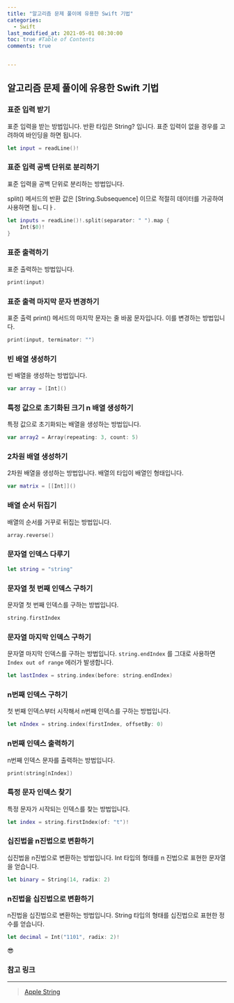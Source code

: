 ```yaml
---
title: "알고리즘 문제 풀이에 유용한 Swift 기법"
categories: 
  - Swift
last_modified_at: 2021-05-01 08:30:00
toc: true #Table of Contents
comments: true


---
```


## 알고리즘 문제 풀이에 유용한 Swift 기법

### 표준 입력 받기

표준 입력을 받는 방법입니다. 반환 타입은 String? 입니다. 표준 입력이 없을 경우를 고려하여 바인딩을 하면 됩니다.

```swift
let input = readLine()!
```

### 표준 입력 공백 단위로 분리하기

표준 입력을 공백 단위로 분리하는 방법입니다.

split() 메서드의 반환 값은 [String.Subsequence] 이므로 적절히 데이터를 가공하여 사용하면 됩ㄴ디ㅏ.

```swift
let inputs = readLine()!.split(separator: " ").map {
    Int($0)!
}
```

### 표준 출력하기

표준 출력하는 방법입니다.

```swift
print(input)
```

### 표준 출력 마지막 문자 변경하기

표준 출력 print() 메서드의 마지막 문자는 줄 바꿈 문자입니다. 이를 변경하는 방법입니다.

```swift
print(input, terminator: "")
```

### 빈 배열 생성하기

빈 배열을 생성하는 방법입니다.

```swift
var array = [Int]()
```

### 특정 값으로 초기화된 크기 n 배열 생성하기

특정 값으로 초기화되는 배열을 생성하는 방법입니다.

```swift
var array2 = Array(repeating: 3, count: 5)
```

### 2차원 배열 생성하기

2차원 배열을 생성하는 방법입니다. 배열의 타입이 배열인 형태입니다.

```swift
var matrix = [[Int]]()
```

### 배열 순서 뒤집기

배열의 순서를 거꾸로 뒤집는 방법입니다.

```swift
array.reverse()
```

### 문자열 인덱스 다루기

```swift
let string = "string"
```

### 문자열 첫 번째 인덱스 구하기

문자열 첫 번째 인덱스를 구하는 방법입니다.

```swift
string.firstIndex
```

### 문자열 마지막 인덱스 구하기

문자열 마지막 인덱스를 구하는 방법입니다. `string.endIndex` 를 그대로 사용하면 `Index out of range` 에러가 발생합니다.

```swift
let lastIndex = string.index(before: string.endIndex)
```

### n번째 인덱스 구하기

첫 번째 인덱스부터 시작해서 n번째 인덱스를 구하는 방법입니다.

```swift
let nIndex = string.index(firstIndex, offsetBy: 0)
```

### n번째 인덱스 출력하기

n번째 인덱스 문자를 출력하는 방법입니다.

```swift
print(string[nIndex])
```

### 특정 문자 인덱스 찾기

특정 문자가 시작되는 인덱스를 찾는 방법입니다.

```swift
let index = string.firstIndex(of: "t")!
```

### 십진법을 n진법으로 변환하기

십진법을 n진법으로 변환하는 방법입니다. Int 타입의 형태를 n 진법으로 표현한 문자열을 얻습니다.

```swift
let binary = String(14, radix: 2)
```

### n진법을 십진법으로 변환하기

n진법을 십진법으로 변환하는 방법입니다. String 타입의 형태를 십진법으로 표현한 정수를 얻습니다.

```swift
let decimal = Int("1101", radix: 2)!
```

😎

### 참고 링크

---

> [Apple String](https://developer.apple.com/documentation/swift/string)